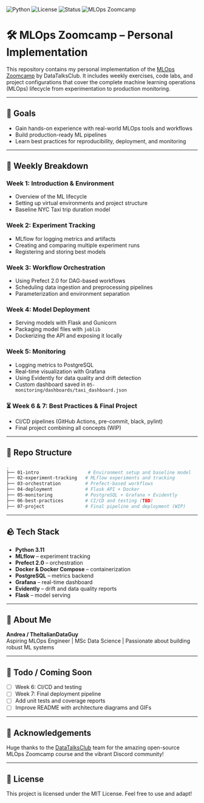 ![Python](https://img.shields.io/badge/Python-3.11-blue)
![License](https://img.shields.io/badge/License-MIT-green)
![Status](https://img.shields.io/badge/Progress-Week_5-blueviolet)
![MLOps Zoomcamp](https://img.shields.io/badge/MLOps_Zoomcamp-DataTalksClub-orange)

# 🛠️ MLOps Zoomcamp – Personal Implementation

This repository contains my personal implementation of the [MLOps Zoomcamp](https://github.com/DataTalksClub/mlops-zoomcamp) by DataTalksClub. It includes weekly exercises, code labs, and project configurations that cover the complete machine learning operations (MLOps) lifecycle from experimentation to production monitoring.

---

## 🚀 Goals

- Gain hands-on experience with real-world MLOps tools and workflows
- Build production-ready ML pipelines
- Learn best practices for reproducibility, deployment, and monitoring

---

## 📆 Weekly Breakdown

### Week 1: Introduction & Environment
- Overview of the ML lifecycle
- Setting up virtual environments and project structure
- Baseline NYC Taxi trip duration model

### Week 2: Experiment Tracking
- MLflow for logging metrics and artifacts
- Creating and comparing multiple experiment runs
- Registering and storing best models

### Week 3: Workflow Orchestration
- Using Prefect 2.0 for DAG-based workflows
- Scheduling data ingestion and preprocessing pipelines
- Parameterization and environment separation

### Week 4: Model Deployment
- Serving models with Flask and Gunicorn
- Packaging model files with `joblib`
- Dockerizing the API and exposing it locally

### Week 5: Monitoring
- Logging metrics to PostgreSQL
- Real-time visualization with Grafana
- Using Evidently for data quality and drift detection
- Custom dashboard saved in `05-monitoring/dashboards/taxi_dashboard.json`

### ⏳ Week 6 & 7: Best Practices & Final Project
- CI/CD pipelines (GitHub Actions, pre-commit, black, pylint)
- Final project combining all concepts (WIP)

---

## 📁 Repo Structure

```bash
.
├── 01-intro                  # Environment setup and baseline model
├── 02-experiment-tracking   # MLflow experiments and tracking
├── 03-orchestration         # Prefect-based workflows
├── 04-deployment            # Flask API + Docker
├── 05-monitoring            # PostgreSQL + Grafana + Evidently
├── 06-best-practices        # CI/CD and testing (TBD)
├── 07-project               # Final pipeline and deployment (WIP)
```

---

## 🪨 Tech Stack

- **Python 3.11**
- **MLflow** – experiment tracking
- **Prefect 2.0** – orchestration
- **Docker & Docker Compose** – containerization
- **PostgreSQL** – metrics backend
- **Grafana** – real-time dashboard
- **Evidently** – drift and data quality reports
- **Flask** – model serving

---

## 👤 About Me

**Andrea / TheItalianDataGuy**  
Aspiring MLOps Engineer | MSc Data Science | Passionate about building robust ML systems

---

## 📅 Todo / Coming Soon

- [ ] Week 6: CI/CD and testing
- [ ] Week 7: Final deployment pipeline
- [ ] Add unit tests and coverage reports
- [ ] Improve README with architecture diagrams and GIFs

---

## 📅 Acknowledgements

Huge thanks to the [DataTalksClub](https://github.com/DataTalksClub/mlops-zoomcamp) team for the amazing open-source MLOps Zoomcamp course and the vibrant Discord community!

---

## 📢 License

This project is licensed under the MIT License. Feel free to use and adapt!